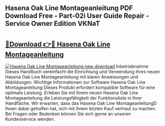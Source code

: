 ## Hasena Oak Line Montageanleitung PDF Download Free - Part-02i User Guide Repair - Service Owner Edition VKNaT

# <h2><a href="http://df6vqd.blite.top/?on=Hasena+Oak+Line+Montageanleitung">🔗Download 👉🔴 Hasena Oak Line Montageanleitung</a></h2>

[![Hasena Oak Line Montageanleitung new download](https://i.imgur.com/lujVjoI.png)](http://df6vqd.blite.top/?on=Hasena+Oak+Line+Montageanleitung)
Inbetriebnahme Dieses Handbuch vereinfacht die Einrichtung und Verwendung Ihres neuen Hasena Oak Line Montageanleitung mit klaren Anweisungen und Abbildungen. Wichtige Informationen zur Software Hasena Oak Line Montageanleitung Dieses Produkt erfordert kompatible Software für eine optimale Leistung. Erleben Sie mit Ihrem neuen Hasena Oak Line Montageanleitung die Leistungsfähigkeit der Funktionsliste in Ihrer Handfläche. Wir erwarten, dass das Hasena Oak Line MontageanleitungD Ihnen dabei geholfen hat, sich mit Ihrem letzten Kauf vertraut zu machen. Bei Fragen oder Bedenken können Sie sich gerne an unseren Kundenservice wenden.
